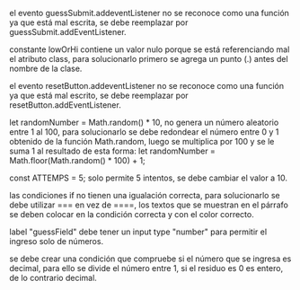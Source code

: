 el evento guessSubmit.addeventListener no se reconoce como una función ya que está mal escrita, se debe reemplazar por guessSubmit.addEventListener.

constante lowOrHi contiene un valor nulo porque se está referenciando mal el atributo class, para solucionarlo primero se agrega un punto (.) antes del nombre de la clase.

el evento resetButton.addeventListener no se reconoce como una función ya que está mal escrito, se debe reemplazar por resetButton.addEventListener.

let randomNumber = Math.random() * 10, no genera un número aleatorio entre 1 al 100, para solucionarlo se debe redondear el número entre 0 y 1 obtenido de la función Math.random, luego se multiplica por 100 y se le suma 1 al resultado de esta forma: let randomNumber = Math.floor(Math.random() * 100) + 1; 

const ATTEMPS = 5; solo permite 5 intentos, se debe cambiar el valor a 10.

las condiciones if no tienen una igualación correcta, para solucionarlo se debe utilizar === en vez de ====, los textos que se muestran en el párrafo se deben colocar en la condición correcta y con el color correcto.

label "guessField" debe tener un input type "number" para permitir el ingreso solo de números.

se debe crear una condición que compruebe si el número que se ingresa es decimal, para ello se divide el número entre 1, si el residuo es 0 es entero, de lo contrario decimal.
